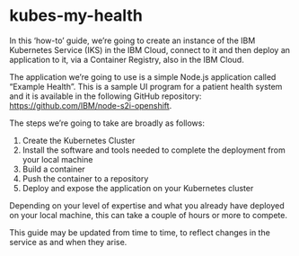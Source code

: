 # kubes-my-health
In this ‘how-to’ guide, we’re going to create an instance of the IBM Kubernetes Service (IKS) in the IBM Cloud, connect to it and then deploy an application to it, via a Container Registry, also in the IBM Cloud.

The application we’re going to use is a simple Node.js application called “Example Health”. This is a sample UI program for a patient health system and it is available in the following GitHub repository: https://github.com/IBM/node-s2i-openshift.

The steps we’re going to take are broadly as follows:

1)	Create the Kubernetes Cluster
2)	Install the software and tools needed to complete the deployment from your local machine
3)	Build a container
4)	Push the container to a repository
5)	Deploy and expose the application on your Kubernetes cluster

Depending on your level of expertise and what you already have deployed on your local machine, this can take a couple of hours or more to compete. 

This guide may be updated from time to time, to reflect changes in the service as and when they arise.

